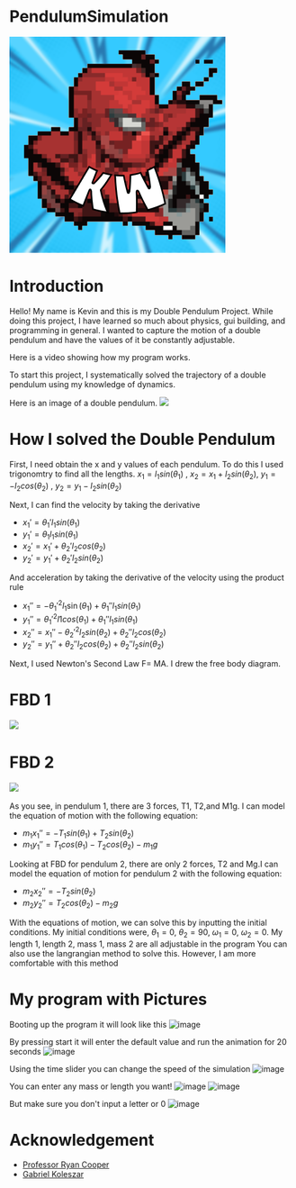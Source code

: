 # PendulumSimulation
<img src="SpiderManIcon!.png"></img>


# Introduction
<p>Hello! My name is Kevin and this is my Double Pendulum Project. While doing this project, I have learned so much about physics, gui building, and programming in general. I wanted to capture the motion of a double pendulum and have the values of it be constantly adjustable.</p>

Here is a video showing how my program works.

<p> To start this project, I systematically solved the trajectory of a double pendulum using my knowledge of dynamics.</p>
Here is an image of a double pendulum.
<img src= "http://rotations.berkeley.edu/wp-content/uploads/2017/10/double-pendulum.png"></img>


# How I solved the Double Pendulum

First, I need obtain the x and y values of each pendulum. To do this I used trigonomtry to find all the lengths.
$x_1= l_1sin(\theta_1)$ , $x_2= x_1+l_2sin(\theta_2)$, $y_1= -l_2cos(\theta_2)$ , $y_2= y_1-l_2sin(\theta_2)$

Next, I can find the velocity by taking the derivative


- $x_1'= \theta_1'l_1sin(\theta_1)$
- $y_1'=\theta_1l_1sin(\theta_1)$
- $x_2'= x_1'+\theta_2'l_2cos(\theta_2)$
- $y_2'=y_1'+\theta_2'l_2sin(\theta_2)$

And acceleration by taking the derivative of the velocity using the product rule

- $x_1''= -\theta_1'^2 l_1\sin(\theta_1)+\theta_1''l_1sin(\theta_1)$
- $y_1''=\theta_1'^2 l1cos(\theta_1)+\theta_1''l_1sin(\theta_1)$
- $x_2''= x_1'' - \theta_2'^2 l_2sin(\theta_2)+\theta_2''l_2cos(\theta_2)$
- $y_2''=y_1''+\theta_2'' l_2cos(\theta_2)+\theta_2''l_2sin(\theta_2)$

Next, I used Newton's Second Law F= MA. I drew the free body diagram.
# FBD 1
<img src =
"https://www.myphysicslab.com/pendulum/dbl_pendulum_m1.gif"></img>

# FBD 2
<img src =
"https://www.myphysicslab.com/pendulum/dbl_pendulum_m2.gif"></img>



As you see, in pendulum 1, there are 3 forces, T1, T2,and M1g.
I can model the equation of motion with the following equation:

- $m_1 x_1'' = -T_1sin(\theta_1)+T_2sin(\theta_2)$
- $m_1 y_1''=T_1cos(\theta_1)-T_2cos(\theta_2)-m_1g$

Looking at FBD for pendulum 2, there are only 2 forces, T2 and Mg.I can model the equation of motion for pendulum 2 with the following equation:

- $m_2x_2''=-T_2sin(\theta_2)$
- $m_2y_2''=T_2cos(\theta_2)-m_2g$

With the equations of motion, we can solve this by inputting the initial conditions. My initial conditions were,
$\theta_1=0$, $\theta_2=90$, $\omega_1 =0$, $\omega_2=0$. My length 1, length 2, mass 1, mass 2 are all adjustable in the program
You can also use the langrangian method to solve this. However, I am more comfortable with this method

# My program with Pictures
Booting up the program it will look like this
![image](https://user-images.githubusercontent.com/114878518/206978950-b03af6f0-7250-49ef-9239-151cca20cc57.png)

By pressing start it will enter the default value and run the animation for 20 seconds
![image](https://user-images.githubusercontent.com/114878518/206979120-05fc30c1-259c-4030-9609-186047c22c45.png)

Using the time slider you can change the speed of the simulation
![image](https://user-images.githubusercontent.com/114878518/206979188-cd8e122a-5b6a-4d14-a787-0eb602663194.png)

You can enter any mass or length you want!
![image](https://user-images.githubusercontent.com/114878518/206979256-d3aca0f8-1cc7-4723-8dc6-a6b224e90353.png)
![image](https://user-images.githubusercontent.com/114878518/206979339-b148a76b-cb3b-4c7c-92f0-f4497a391e4e.png)

But make sure you don't input a letter or 0
![image](https://user-images.githubusercontent.com/114878518/206979409-e9ff02c2-7079-4b26-bd4b-b2f000a49fed.png)






  
# Acknowledgement
- [Professor Ryan Cooper](https://github.com/cooperrc)
- [Gabriel Koleszar](https://github.com/gabekole)

